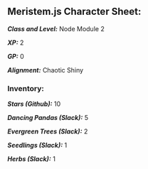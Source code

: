 ## Meristem.js Character Sheet:

**_Class and Level:_** Node Module 2

**_XP:_** 2

**_GP:_** 0

**_Alignment:_** Chaotic Shiny

### Inventory:

**_Stars (Github):_** 10

**_Dancing Pandas (Slack):_** 5

**_Evergreen Trees (Slack):_** 2

**_Seedlings (Slack):_** 1

**_Herbs (Slack):_** 1
